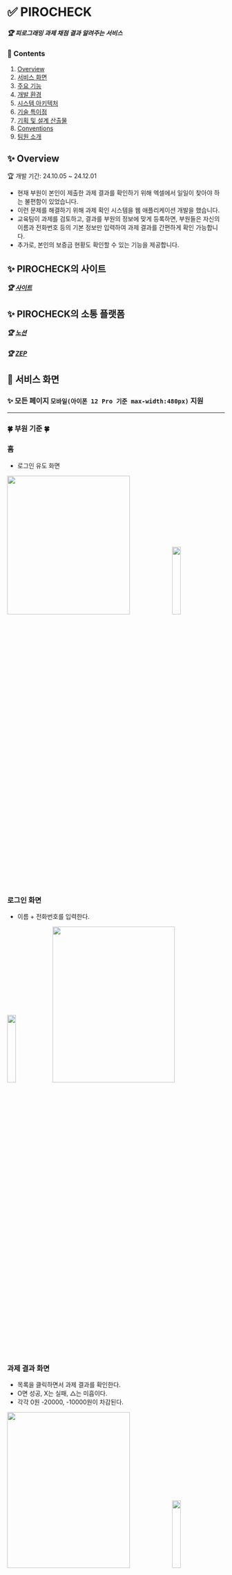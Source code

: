 # ✅ PIROCHECK
##### 🏆 피로그래밍 과제 채점 결과 알려주는 서비스

### 📜 Contents
 1. [Overview](#-overview)
 2. [서비스 화면](#-서비스-화면)
 3. [주요 기능](#-주요-기능)
 4. [개발 환경](#%EF%B8%8F-개발-환경)
 5. [시스템 아키텍처](#-시스템-아키텍처)
 6. [기술 특이점](#-기술-특이점)
 7. [기획 및 설계 산출물](#-기획-및-설계-산출물)
 8. [Conventions](#-conventions)
 9. [팀원 소개](#-팀원-소개)
 
## ✨ Overview

🏆 개발 기간: 24.10.05 ~ 24.12.01<br>
- 현재 부원이 본인이 제출한 과제 결과를 확인하기 위해 엑셀에서 일일이 찾아야 하는 불편함이 있었습니다.
- 이런 문제를 해결하기 위해 과제 확인 시스템을 웹 애플리케이션 개발을 했습니다.
- 교육팀이 과제를 검토하고, 결과를 부원의 정보에 맞게 등록하면, 부원들은 자신의 이름과 전화번호 등의 기본 정보만 입력하여 과제 결과를 간편하게 확인 가능합니다.
- 추가로, 본인의 보증금 현황도 확인할 수 있는 기능을 제공합니다.

## ✨ PIROCHECK의 사이트
##### 🏆 [사이트](https://pirocheck.com/)


## ✨ PIROCHECK의 소통 플랫폼 
##### 🏆 [노션](https://www.notion.so/12a9fae2dd7c80878b6ce3c6c7041818?pvs=0)
##### 🏆 [ZEP](https://zep.us/)


## 👀 서비스 화면
### ✨ 모든 페이지 `모바일(아이폰 12 Pro 기준 max-width:480px)` 지원

<hr>

### 🍀 부원 기준 🍀
### 홈
- 로그인 유도 화면
  
<div>
  <img src="https://github.com/user-attachments/assets/60500261-3b11-4ea3-8988-1861cfb63e26" width="75%" height="320px"/>
  <img src="https://github.com/user-attachments/assets/be2fcb76-6ee9-4c24-a784-4645ad5b72b0" width="20%"/>
</div>


### 로그인 화면
- 이름 + 전화번호를 입력한다. 
<div>
<img src="https://github.com/user-attachments/assets/04c0b63e-f32b-40ee-a657-f01895564dea" width="20%"/>
<img src="https://github.com/user-attachments/assets/dabf47c4-051f-460d-9378-7ffa9ccaba51" width="75%" height="360px" >
</div>


### 과제 결과 화면
- 목록을 클릭하면서 과제 결과를 확인한다. 
- O면 성공, X는 실패, △는 미흡이다.
- 각각 0원 -20000, -10000원이 차감된다.
<div>
<img src="https://github.com/user-attachments/assets/99ae35ae-b5f8-46d8-b2f2-94f07f6e5ed0" width="75%" height="360px"> 
<img src="https://github.com/user-attachments/assets/47619149-244c-4326-8e2c-6b81a19ca8a8" width="20%">
</div>

<hr>

### 🍀 운영진 기준 🍀
### 홈
- 로그인/회원가입 유도 화면
<div>
<img src="https://github.com/user-attachments/assets/cef7d507-fd4f-4bba-bb3c-73f5f5a061eb" width="20%">
<img src="https://github.com/user-attachments/assets/87f098e5-6163-4f2c-8a5f-996d448276ce" width="75%" height="320px">
</div>


### 회원가입 화면
- 이름 + 전화번호 + 비밀번호 + 비밀번호 확인 을 입력한다.
- 이때 가입을 하면 PREADMIN으로 로그인을 할 수 없다.
- 마스터 권한자가 ADMIN으로 승격할때까지 기다려야된다. 
<div>
<img src="https://github.com/user-attachments/assets/a3c34dde-3ec6-4c0b-8feb-34da6557f4ab" width="75%" height="360px">
<img src="https://github.com/user-attachments/assets/4a9a4eb0-bf33-43b9-b7c6-e7cbc53052c1" width="20%">
</div>


### 로그인 화면
- 운영진은 일반 부원과 다르게 보안을 위해 이름 + 전화번호 + 비밀번호를 입력해야된다.
<div>
<img src="https://github.com/user-attachments/assets/bf988bf8-e32f-476f-ae3e-fd0334779419" width="75%" height="360px">
<img src="https://github.com/user-attachments/assets/08f3d250-a309-44f3-932b-36cc9f5fd5a7" width="20%">
</div>


### 부원 등록 화면
- 이름 + 전화번호로 부원들의 회원을 등록할 수 있다. 
<div>
<img src="https://github.com/user-attachments/assets/3a45dcd3-3c69-425e-beae-7685ccaa99e4" width="20%">
<img src="https://github.com/user-attachments/assets/ff7cbce7-bab4-43a2-93a2-83f9f70f13a9" width="75%" height="360px" >
</div>


### 과제 결과 반영 화면
- 방어권 갯수 및 과제 결과를 반영할 수 있다.
- 체크박스는 해당 부원이 과제를 확인 또는 미확인 할 수 있도록 넣어났다.
- 예시로 1주차 월요일 과제 제로초 27강이 체크박스가 해제가 된채로 있으면 해당 부원은 과제 이에 대한 과제 결과를 확인할 수 없다.
<div>
<img src="https://github.com/user-attachments/assets/786c73e8-7629-47ea-93f3-60acb1c53ba6" width="75%" height="360px">
<img src="https://github.com/user-attachments/assets/fae71269-4862-43e8-af10-27d195f2c4d3" width="20%">
</div>

<hr>

### 🍀 마스터 기준 🍀
### 운영진 등급 향상 화면
- 처음 회원 가입한 운영진은 PREADMIN이다. 따라서 ADMIN으로 올릴 수 있다.  
<div>
<img src="https://github.com/user-attachments/assets/a7b4603d-3993-459e-a694-f5d4bf3e7e67" width="20%">
<img src="https://github.com/user-attachments/assets/c0ba8d52-4852-4a51-8627-68d34133c1db" width="75%" height="360px" >
</div>

<hr>

### 🍀 MVP 기준 🍀
### MVP 부원이 MVP 화면 들어왔을때
- MVP를 받은 부원만 해당 화면이 뜹니다.   
<div>
<img src="https://github.com/user-attachments/assets/85bf291d-d09f-42da-985b-c03d3bef4f4d" width="20%">
<img src="https://github.com/user-attachments/assets/e732aa56-76c7-4aed-9b49-2f892c028e8c" width="75%" height="360px" >
</div>


### 주차별 MVP
- 주차별로 받은 MVP를 확인할 수 있다.
- 일정이 아직 안된 경우는 클릭할 수 없다.  
<div>
<img src="https://github.com/user-attachments/assets/1bfb0881-7d27-472e-b52e-08a62505bcdd" width="75%" height="360px" >
<img src="https://github.com/user-attachments/assets/01abeda5-32c4-4fa7-81b6-372e45a9ae59" width="20%">
</div>

<hr>
  
## ✨ 주요 기능

- `마스터 권한`
	- 처음 가입한 운영진은 등급이 PREADMIN이다. 이때 마스터 권한자(교육팀장)가 ADMIN으로 승격해야지 운영진은 부원들 과제를 운영할 수 있다.
   	- 이렇게 한 이유는 무분별한 운영진 유입을 막기 위해서이다.
   	- 따라서 운영진 url도 /system이다.
	
- `운영진 권한`
	- 부원들의 과제를 결과를 메길 수 있고, 보증금 방어권을 수여할 수 있다. 
	- 동아리 부원을 등록할 수 있다.

- `부원 권한`
	- 부원들 등급은 USER이다.
	- 따로 회원가입은 안해도 된다. 왜냐하면 앞에서 말했듯이 운영진이 동아리 부원을 다 등록을 해서 전화번호 + 이름만으로 로그인만 하면 된다.
 	- 과제 결과를 확인만 하면 된다. 
   
- `MVP`
	- 해당 주차에 MVP 부원은 해당 화면 들어가면 바로 축하메시지가 뜬다.  
	- MVP 테이블의 flag, visual 컬럼을 활용하여 현재 1주차면 2,3,4, 챌린저 mvp는 클릭 못하게 구현을 해놓았다. 시간이 지나면 차츰 해제할 것이다.
   	- 참고로 MVP 권한은 오직 마스터만 할 수 있다.

- `EC2 Dcoker`
	- 스프링과 DB를 Docker를 활용해서 배포를 했다.
 	- EC2에서 pull을 한 후 도커 서버를 실행했다.  

   
## 🖥️ 개발 환경

**Management Tool**
- 형상 관리 : Git
- 커뮤니케이션 : Zep, Notion
- 디자인 : Figma

**🐳 Backend**
- Java `17`
- SpringBoot `3.3.4`
- `Spring JPA`
- `Spring Thymeleaf`
- `Spring Session`

**🦊 Frontend**
- lang: HTML5, CSS3, JAVASCRIPT

**🗂️ DB**
- `MySQL`  `8.0.4`

**🌐 Server**
- AWS EC2 (Ubuntu `20.04`)
- Nginx `1.23` (Reverse Proxy)
- `Docker`

**🗝️ API**
- [Web Speech API](https://developer.mozilla.org/en-US/docs/Web/API/Web_Speech_API)   

**🔨 IDE**
- Intellj `2023.2`
- MySQL Workbench `8.0.29`
- VSCode `1.69.2`

**🖼️ Dependencies**
```
dependencies {
	implementation 'org.springframework.boot:spring-boot-starter-data-jpa'
	implementation 'org.springframework.boot:spring-boot-starter-security'
	implementation 'org.springframework.boot:spring-boot-starter-thymeleaf'
	implementation 'org.springframework.boot:spring-boot-starter-web'
	implementation 'org.thymeleaf.extras:thymeleaf-extras-springsecurity6'
	compileOnly 'org.projectlombok:lombok'
	runtimeOnly 'com.mysql:mysql-connector-j'
	annotationProcessor 'org.projectlombok:lombok'
	testImplementation 'org.springframework.boot:spring-boot-starter-test'
	testImplementation 'org.springframework.security:spring-security-test'
	testRuntimeOnly 'org.junit.platform:junit-platform-launcher'
}
```

## 💫 시스템 아키텍처
![image](https://github.com/user-attachments/assets/64f59a47-fff7-4c8e-afc5-b34d3377f24e)


## ✨ 기술 특이점
- 배포를 완료한 후 6시간 간격으로 EC2의 CPU 사용률이 99%까지 치솟아 서버가 다운되는 문제가 발생했다. 이를 해결하기 위해 swap을 도입했는데, 이는 메모리 부족 시 디스크 공간을 임시로 활용함으로써 메모리 부족으로 인한 시스템 과부하를 완화하는 역할을 한다. 이를 통해 CPU 사용률 급등 문제를 해결하고 서버의 안정성을 확보할 수 있었다.


# 📂 기획 및 설계 산출물

### [💭 요구사항 정의 및 기능 명세](https://www.notion.so/12a9fae2dd7c80b0a908c1b995a0388a)

![image](https://github.com/user-attachments/assets/56a042b1-ef25-4361-9248-6fd36470fea7)


### [🎨 화면 설계서](https://www.figma.com/design/jBxM9KSvpz6mEfBB2t4dHx/Untitled?node-id=0-1&node-type=canvas&t=0uFlK9ORSMK6FDbv-0)

![image](https://github.com/user-attachments/assets/36869a76-dc8a-4666-a8e0-c674197676f4)



### [✨ ER Diagram](https://www.erdcloud.com/d/7hhDca3S7tqv6RbLW)

![image](https://github.com/user-attachments/assets/70248062-0edd-4be6-a741-d2256089f4a2)


# 💞 팀원 소개
##### ❤️‍🔥 PIROCHECK를 개발한 `피로그래밍 22기 운영진` 팀원들을 소개합니다!

| **[최승호](https://github.com/chltmdgh522)** | **[이지현](https://github.com/ljh130334)** | **[김민수](https://github.com/devkev00)** |
| :---------------------------------------------------------------------------------------------------------------------------: | :---------------------------------------------------------------------------------------------------------------------------: | :---------------------------------------------------------------------------------------------------------------------------: |
| <img src="https://github.com/user-attachments/assets/e792dfc6-e2a7-4b42-b5a5-27672d4df6c7" width="400"> | <img src="https://github.com/user-attachments/assets/ea00de58-e6c0-46a9-9ff7-646665798c5e" width="400"> | <img src="https://github.com/user-attachments/assets/4b0625e9-a7b2-460e-9524-0e35c698dc51" width="400"> |
|  PM & Backend | Frontend & Designer |  Backend |


## 😃 팀원 역할
- **최승호**
  - 팀장, 기획, 회원 및 MVP API 개발 및 서버 배포
- **이지현**
  - 피그마 디자인, 프론트 개발발
- **김민수**
  - 과제 API 개발 및 서버 배포
